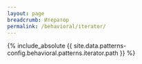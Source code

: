 ```yaml
---
layout: page
breadcrumb: Итератор
permalink: /behavioral/iterator/
---
```


{% include_absolute {{ site.data.patterns-config.behavioral.patterns.iterator.path }} %}
